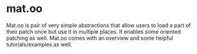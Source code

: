 # mat.oo

Mat.oo is pair of very simple abstractions that allow users to load a part of their patch once but use it in multiple places.  It enables some oriented patching as well.  Mat.oo comes with an overview and some helpful tutorials/examples as well.
